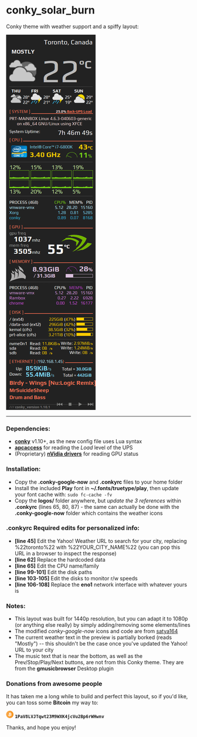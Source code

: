 # conky_solar_burn
Conky theme with weather support and a spiffy layout:

![Screenie](solar-burn-conky-screenie.png)

---

### Dependencies:

- **[conky](https://github.com/brndnmtthws/conky)**  v1.10+, as the new config file uses Lua syntax
- **[apcaccess](http://linux.die.net/man/8/apcaccess)** for reading the *Load* level of the UPS
- (Proprietary) **[nVidia drivers](https://launchpad.net/~graphics-drivers/+archive/ubuntu/ppa)** for reading GPU status

### Installation:

- Copy the **.conky-google-now** and **.conkyrc** files to your home folder
- Install the included **Play** font in **~/.fonts/truetype/play**, then update your font cache with: ```sudo fc-cache -fv```
- Copy the **logos/** folder anywhere, but *update the 3 references* within **.conkyrc** (lines 65, 80, 87) - the same can actually be done with the **.conky-google-now** folder which contains the weather icons
 
### .conkyrc Required edits for personalized info:

- **[line 45]** Edit the Yahoo! Weather URL to search for your city, replacing %22toronto%22 with %22YOUR_CITY_NAME%22 (you can pop this URL in a browser to inspect the response)
- **[line 62]** Replace the hardcoded data
- **[line 65]** Edit the CPU name/family
- **[line 99-101]** Edit the disk paths
- **[line 103-105]** Edit the disks to monitor r/w speeds
- **[line 106-108]** Replace the **eno1** network interface with whatever yours is

### Notes:

- This layout was built for 1440p resolution, but you can adapt it to 1080p (or anything else really) by simply adding/removing some elements/lines
- The modified *conky-google-now* icons and code are from [satya164](http://satya164.deviantart.com/art/Conky-Google-Now-366545753)
- The current weather text in the preview is partially borked (reads "Mostly") -- this shouldn't be the case once you've updated the Yahoo! URL to your city
- The music text that is near the bottom, as well as the Prev/Stop/Play/Next buttons, are not from this Conky theme. They are from the **gmusicbrowser** Desktop plugin

### Donations from awesome people

It has taken me a long while to build and perfect this layout, so if you'd like, you can toss some **Bitcoin** my way to:

![Bitcoin and cryptocurrency rock!](icon-btc.png) **```1PaV8LVJTqwt23M9WXK4jcVu2Bp6rWHwnv```**

Thanks, and hope you enjoy!